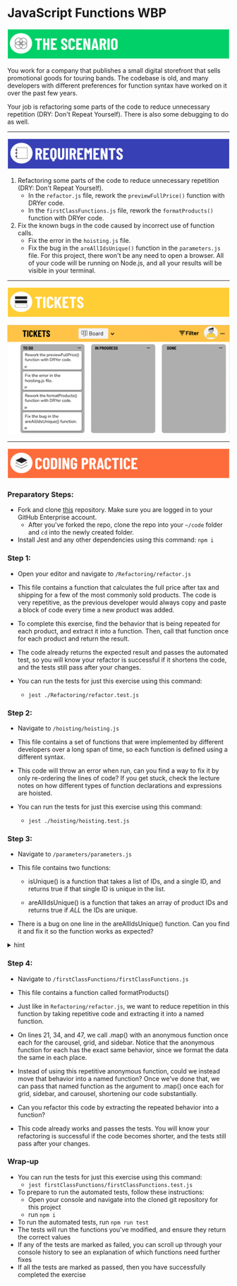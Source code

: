 # JavaScript Functions WBP

![The Scenario](./assets/banner-scenario.png)

You work for a company that publishes a small digital storefront that sells promotional goods for touring bands. The codebase is old, and many developers with different preferences for function syntax have worked on it over the past few years.

Your job is refactoring some parts of the code to reduce unnecessary repetition (DRY: Don't Repeat Yourself). There is also some debugging to do as well.

---

![Requirements](./assets/banner-requirements.png)

1. Refactoring some parts of the code to reduce unnecessary repetition (DRY: Don't Repeat Yourself).
    - In the `refactor.js` file, rework the `previewFullPrice()` function with DRYer code.
    - In the `firstClassFunctions.js` file, rework the `formatProducts()` function with DRYer code. 
2. Fix the known bugs in the code caused by incorrect use of function calls.
    - Fix the error in the `hoisting.js` file.
    - Fix the bug in the `areAllIdsUnique()` function in the `parameters.js` file.
For this project, there won't be any need to open a browser. All of your code will be running on Node.js, and all your results will be visible in your terminal.

---

![Tickets](./assets/banner-tickets.png)

<!-- [Kanban Board Tickets](https://trello.com/b/V2tKlN6Y/javascript-functions) -->
![Kanban Board](./assets/M1L5.1-functions-trello-board.png)


---

![Coding Practice](./assets/banner-coding.png)

### Preparatory Steps:

- Fork and clone [this](https://git.generalassemb.ly/SEI-Standard-Curriculum/M1L5.1-functions-wbp) repository. Make sure you are logged in to your GitHub Enterprise account.
    -  After you've forked the repo, clone the repo into your `~/code` folder and `cd` into the newly created folder. 
- Install Jest and any other dependencies using this command: `npm i`

### Step 1:

- Open your editor and navigate to `/Refactoring/refactor.js`

- This file contains a function that calculates the full price after tax and shipping for a few of the most commonly sold products. The code is very repetitive, as the previous developer would always copy and paste a block of code every time a new product was added.

- To complete this exercise, find the behavior that is being repeated for each product, and extract it into a function. Then, call that function once for each product and return the result.

- The code already returns the expected result and passes the automated test, so you will know your refactor is successful if it shortens the code, and the tests still pass after your changes.

- You can run the tests for just this exercise using this command:
  - `jest ./Refactoring/refactor.test.js`

### Step 2:

- Navigate to `/hoisting/hoisting.js`

- This file contains a set of functions that were implemented by different developers over a long span of time, so each function is defined using a different syntax.

- This code will throw an error when run, can you find a way to fix it by only re-ordering the lines of code? If you get stuck, check the lecture notes on how different types of function declarations and expressions are hoisted.

- You can run the tests for just this exercise using this command:
  - `jest ./hoisting/hoisting.test.js`

### Step 3:

- Navigate to `/parameters/parameters.js`

- This file contains two functions:

  - isUnique() is a function that takes a list of IDs, and a single ID, and returns true if that single ID is unique in the list.

  - areAllIdsUnique() is a function that takes an array of product IDs and returns true if _ALL_ the IDs are unique.

- There is a bug on one line in the areAllIdsUnique() function. Can you find it and fix it so the function works as expected?

<details>

<summary>hint</summary>

This one is pretty tricky because JavaScript is very loose with the types of data you pass as parameters to functions.

In this line: ` const  isThisIdUnique = isUnique(id, allIds);` are the arguments to isUnique() passed in the correct order? To find out, try reading the function declaration for isUnique(), specifically pay attention to the parameters that isUnique() accepts.

Later in your JavaScript career, it is likely that you will work with a technology called TypeScript, which is very powerful for helping avoid bugs like this.

- You can run the tests for just this exercise using this command:
  - `jest parameters/parameters.test.js`

</details>

### Step 4:

- Navigate to `/firstClassFunctions/firstClassFunctions.js`

- This file contains a function called formatProducts()

- Just like in `Refactoring/refactor.js`, we want to reduce repetition in this function by taking repetitive code and extracting it into a named function.

- On lines 21, 34, and 47, we call .map() with an anonymous function once each for the carousel, grid, and sidebar. Notice that the anonymous function for each has the exact same behavior, since we format the data the same in each place.

- Instead of using this repetitive anonymous function, could we instead move that behavior into a named function? Once we've done that, we can pass that named function as the argument to .map() once each for grid, sidebar, and carousel, shortening our code substantially.

- Can you refactor this code by extracting the repeated behavior into a function?

- This code already works and passes the tests. You will know your refactoring is successful if the code becomes shorter, and the tests still pass after your changes.

### Wrap-up

- You can run the tests for just this exercise using this command:
  - `jest firstClassFunctions/firstClassFunctions.test.js`
- To prepare to run the automated tests, follow these instructions:
  - Open your console and navigate into the cloned git repository for this project
  - run `npm i`
- To run the automated tests, run `npm run test`
- The tests will run the functions you've modified, and ensure they return the correct values
- If any of the tests are marked as failed, you can scroll up through your console history to see an explanation of which functions need further fixes
- If all the tests are marked as passed, then you have successfully completed the exercise
